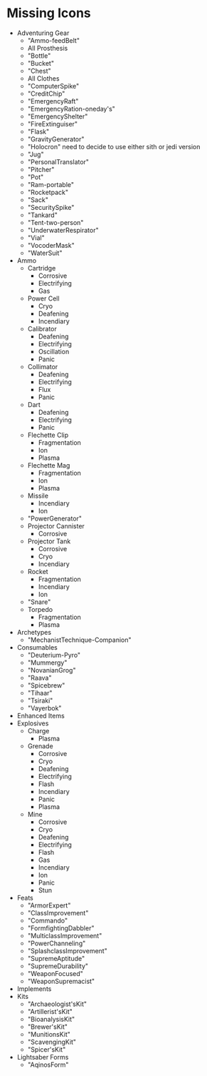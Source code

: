 # Missing Icons

- Adventuring Gear
  - "Ammo-feedBelt"
  - All Prosthesis
  - "Bottle"
  - "Bucket"
  - "Chest"
  - All Clothes
  - "ComputerSpike"
  - "CreditChip"
  - "EmergencyRaft"
  - "EmergencyRation-oneday's"
  - "EmergencyShelter"
  - "FireExtinguiser"
  - "Flask"
  - "GravityGenerator"
  - "Holocron" need to decide to use either sith or jedi version
  - "Jug"
  - "PersonalTranslator"
  - "Pitcher"
  - "Pot"
  - "Ram-portable"
  - "Rocketpack"
  - "Sack"
  - "SecuritySpike"
  - "Tankard"
  - "Tent-two-person"
  - "UnderwaterRespirator"
  - "Vial"
  - "VocoderMask"
  - "WaterSuit"
- Ammo
  - Cartridge
    - Corrosive
    - Electrifying
    - Gas
  - Power Cell
    - Cryo
    - Deafening
    - Incendiary
  - Calibrator
    - Deafening
    - Electrifying
    - Oscillation
    - Panic
  - Collimator
    - Deafening
    - Electrifying
    - Flux
    - Panic
  - Dart
    - Deafening
    - Electrifying
    - Panic
  - Flechette Clip
    - Fragmentation
    - Ion
    - Plasma
  - Flechette Mag
    - Fragmentation
    - Ion
    - Plasma
  - Missile
    - Incendiary
    - Ion
  - "PowerGenerator"
  - Projector Cannister
    - Corrosive
  - Projector Tank
    - Corrosive
    - Cryo
    - Incendiary
  - Rocket
    - Fragmentation
    - Incendiary
    - Ion
  - "Snare"
  - Torpedo
    - Fragmentation
    - Plasma
- Archetypes
  - "MechanistTechnique-Companion"
- Consumables
  - "Deuterium-Pyro"
  - "Mummergy"
  - "NovanianGrog"
  - "Raava"
  - "Spicebrew"
  - "Tihaar"
  - "Tsiraki"
  - "Vayerbok"
- Enhanced Items
- Explosives
  - Charge
    - Plasma
  - Grenade
    - Corrosive
    - Cryo
    - Deafening
    - Electrifying
    - Flash
    - Incendiary
    - Panic
    - Plasma
  - Mine
    - Corrosive
    - Cryo
    - Deafening
    - Electrifying
    - Flash
    - Gas
    - Incendiary
    - Ion
    - Panic
    - Stun
- Feats
  - "ArmorExpert"
  - "ClassImprovement"
  - "Commando"
  - "FormfightingDabbler"
  - "MulticlassImprovement"
  - "PowerChanneling"
  - "SplashclassImprovement"
  - "SupremeAptitude"
  - "SupremeDurability"
  - "WeaponFocused"
  - "WeaponSupremacist"
- Implements
- Kits
  - "Archaeologist'sKit"
  - "Artillerist'sKit"
  - "BioanalysisKit"
  - "Brewer'sKit"
  - "MunitionsKit"
  - "ScavengingKit"
  - "Spicer'sKit"
- Lightsaber Forms
  - "AqinosForm"
